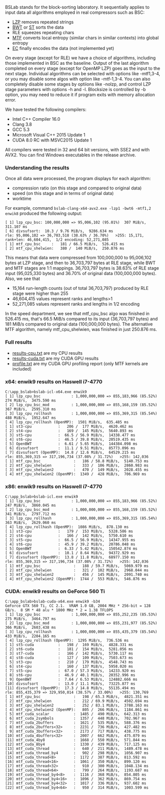 [LZP]:   ../algo_lzp
[ST]:    ../algo_st
[BWT]:   ../algo_bwt
[MTF]:   ../algo_mtf
[EC]:    ../algo_ec
[results-cpu.txt]:   (results-cpu.txt)
[results-cuda.txt]:  (results-cuda.txt)
[profile.txt]:       (profile.txt)


BSLab stands for the block-sorting laboratory.
It sequentially applies to input data all algorithms employed in real compressors such as BSC:
- [LZP] removes repeated strings
- [BWT] or [ST] sorts the data
- RLE squeezes repeating chars
- [MTF] converts local entropy (similar chars in similar contexts) into global entropy
- [EC] finally encodes the data (not implemented yet)

On every stage (except for RLE) we have a choice of algorithms, including those implemented in BSC as the baseline.
Output of the last algorithm completed on every stage (except for OpenMP LZP) goes as the input to the next stage.
Individual algorithms can be selected with options like -mtf1,3-4, or you may disable some algos with option like -mtf-1,3-4.
You can also completely disable some stages by optiions like -nolzp, and control LZP stage parameters with options -h and -l.
Blocksize is controlled by -b option, you may need to reduce it if program exits with memory allocation error.

We have tested the following compilers:
- Intel C++ Compiler 16.0
- Clang 3.8
- GCC 5.3
- Microsoft Visual C++ 2015 Update 1
- CUDA 8.0 RC with MSVC2015 Update 1

All compilers were tested in 32 and 64 bit versions, with SSE2 and with AVX2. 
You can find Windows executables in the release archive.


### Understanding the results

Once all data were processed, the program displays for each algorithm:
- compression ratio (on this stage and compared to original data)
- speed (on this stage and in terms of original data)
- worktime

For example, command `bslab-clang-x64-avx2.exe -lzp1 -bwt6 -mtf1,2 enwik8` produced the following output:
```
[ 1] lzp_cpu_bsc: 100,000,000 => 95,006,102 (95.01%)  307 MiB/s,  311.107 ms
[ 6] divsufsort:  10.3 / 9.76 MiB/s,  9286.634 ms
rle: 95,006,102 => 36,703,518 (38.63% / 36.70%)   >255: 15,171,  rank+len: 46,604,415,  1/2 encoding: 52,271,085
[ 1] mtf_cpu_bsc     :   181 / 66.5 MiB/s,  526.415 ms
[ 2] mtf_cpu_shelwien:   380 /  140 MiB/s,  250.876 ms
```
This means that data were compressed from 100,000,000 to 95,006,102 bytes at LZP stage, 
and then to 36,703,797 bytes at RLE stage, while BWT and MTF stages are 1:1 mappings.
36,703,797 bytes is 38.63% of RLE stage input (95,025,330 bytes) and 
36.70% of original data (100,000,000 bytes). Also, we see that 
- 15,164 run-length counts (out of total 36,703,797) produced by RLE stage were higher than 255
- 46,604,415 values represent ranks and lengths>1
- 52,271,085 values represent ranks and lengths in 1/2 encoding

In the speed department, we see that mtf_cpu_bsc algo was finished in 526.415 ms, that's 
66.5 MiB/s compared to its input (36,703,797 bytes) and
181 MiB/s compared to original data (100,000,000 bytes).
The alternative MTF algorithm, namely mtf_cpu_shelwien, was finished in just 250.876 ms.


### Full results

- [results-cpu.txt] are my CPU results
- [results-cuda.txt] are my CUDA GPU results
- [profile.txt] are my CUDA GPU profiling report (only MTF kernels are included)


### x64: enwik9 results on Haswell i7-4770
```
C:\app_bslab>bslab-icl-x64.exe enwik9
[ 1] lzp_cpu_bsc              : 1,000,000,000 => 855,183,966 (85.52%)  274 MiB/s,  3475.590 ms
[ 2] lzp_cpu_bsc_mod          : 1,000,000,000 => 855,168,159 (85.52%)  367 MiB/s,  2595.310 ms
[ 3] lzp_cpu_rollhash         : 1,000,000,000 => 855,369,315 (85.54%)  488 MiB/s,  1952.647 ms
[ 4] lzp_cpu_rollhash (OpenMP):  1501 MiB/s,  635.485 ms
[ 1] st3-cpu            :   206 /  177 MiB/s,  4620.462 ms
[ 2] st4-cpu            :   169 /  145 MiB/s,  5640.893 ms
[ 3] st5-cpu            :  66.5 / 56.9 MiB/s,  14338.477 ms
[ 4] st6-cpu            :  46.5 / 39.8 MiB/s,  20519.435 ms
[ 5] OpenBWT            :  6.61 / 5.65 MiB/s,  144384.098 ms
[ 6] divsufsort         :  11.1 / 9.51 MiB/s,  85773.096 ms
[ 7] divsufsort (OpenMP):  14.8 / 12.6 MiB/s,  64529.215 ms
rle: 855,369,315 => 317,196,734 (37.08% / 31.72%)   >255: 142,036
[ 1] mtf_cpu_bsc               :   186 / 58.8 MiB/s,  5140.753 ms
[ 2] mtf_cpu_shelwien          :   333 /  106 MiB/s,  2860.983 ms
[ 3] mtf_cpu_shelwien2         :   470 /  149 MiB/s,  2028.455 ms
[ 4] mtf_cpu_shelwien2 (OpenMP):  1349 /  428 MiB/s,  706.969 ms
```

### x86: enwik9 results on Haswell i7-4770
```
C:\app_bslab>bslab-icl.exe enwik9
[ 1] lzp_cpu_bsc              : 1,000,000,000 => 855,183,966 (85.52%)  247 MiB/s,  3860.045 ms
[ 2] lzp_cpu_bsc_mod          : 1,000,000,000 => 855,168,159 (85.52%)  341 MiB/s,  2797.712 ms
[ 3] lzp_cpu_rollhash         : 1,000,000,000 => 855,369,315 (85.54%)  363 MiB/s,  2629.060 ms
[ 4] lzp_cpu_rollhash (OpenMP):  1086 MiB/s,  878.130 ms
[ 1] st3-cpu            :   179 /  153 MiB/s,  5328.586 ms
[ 2] st4-cpu            :   166 /  142 MiB/s,  5750.610 ms
[ 3] st5-cpu            :  66.5 / 56.9 MiB/s,  14347.955 ms
[ 4] st6-cpu            :  45.9 / 39.2 MiB/s,  20786.048 ms
[ 5] OpenBWT            :  6.33 / 5.42 MiB/s,  150542.874 ms
[ 6] divsufsort         :  10.1 / 8.64 MiB/s,  94372.929 ms
[ 7] divsufsort (OpenMP):  13.8 / 11.8 MiB/s,  68977.150 ms
rle: 855,369,315 => 317,196,734 (37.08% / 31.72%)   >255: 142,036
[ 1] mtf_cpu_bsc               :   188 / 59.7 MiB/s,  5069.979 ms
[ 2] mtf_cpu_shelwien          :   321 /  102 MiB/s,  2968.044 ms
[ 3] mtf_cpu_shelwien2         :   456 /  145 MiB/s,  2091.740 ms
[ 4] mtf_cpu_shelwien2 (OpenMP):  1744 /  553 MiB/s,  546.876 ms
```

### CUDA: enwik9 results on GeForce 560 Ti
```
C:\app_bslab>bslab-cuda-x64.exe enwik9 -b34
GeForce GTX 560 Ti, CC 2.1.  VRAM 1.0 GB, 2004 MHz * 256-bit = 128 GB/s.  8 SM * 48 alu * 1800 MHz * 2 = 1.38 TFLOPS
[ 1] lzp_cpu_bsc              : 1,000,000,000 => 855,252,235 (85.53%)  275 MiB/s,  3464.797 ms
[ 2] lzp_cpu_bsc_mod          : 1,000,000,000 => 855,231,977 (85.52%)  366 MiB/s,  2603.438 ms
[ 3] lzp_cpu_rollhash         : 1,000,000,000 => 855,435,379 (85.54%)  433 MiB/s,  2204.165 ms
[ 4] lzp_cpu_rollhash (OpenMP):  1295 MiB/s,  736.536 ms
[ 1] st5-cuda           :   198 /  169 MiB/s,  4828.331 ms
[ 2] st6-cuda           :   181 /  154 MiB/s,  5281.056 ms
[ 3] st7-cuda           :   166 /  142 MiB/s,  5730.117 ms
[ 4] st8-cuda           :   127 /  109 MiB/s,  7503.673 ms
[ 5] st3-cpu            :   210 /  179 MiB/s,  4548.743 ms
[ 6] st4-cpu            :   160 /  137 MiB/s,  5958.020 ms
[ 7] st5-cpu            :  67.0 / 57.3 MiB/s,  14233.920 ms
[ 8] st6-cpu            :  46.9 / 40.1 MiB/s,  20352.996 ms
[ 9] OpenBWT            :  7.64 / 6.53 MiB/s,  124882.666 ms
[10] divsufsort         :  13.0 / 11.1 MiB/s,  73225.877 ms
[11] divsufsort (OpenMP):  17.3 / 14.8 MiB/s,  55135.494 ms
rle: 855,435,379 => 329,950,014 (38.57% / 33.00%)   >255: 130,769
[ 1] mtf_cpu_bsc               :   198 / 65.3 MiB/s,  4821.351 ms
[ 2] mtf_cpu_shelwien          :   212 / 69.9 MiB/s,  4502.694 ms
[ 3] mtf_cpu_shelwien2         :   252 / 83.1 MiB/s,  3788.163 ms
[ 4] mtf_cpu_shelwien2 (OpenMP):   805 /  266 MiB/s,  1184.861 ms
[ 5] mtf_cuda_scalar           :  1485 /  490 MiB/s,  642.313 ms
[ 6] mtf_cuda_2symbols         :  1357 /  448 MiB/s,  702.967 ms
[ 7] mtf_cuda_2buffers         :  1621 /  535 MiB/s,  588.376 ms
[ 8] mtf_cuda_2buffers<32>     :  2231 /  736 MiB/s,  427.482 ms
[ 9] mtf_cuda_3buffers<32>     :  2173 /  717 MiB/s,  438.775 ms
[10] mtf_cuda_4buffers<32>     :  2007 /  662 MiB/s,  475.079 ms
[11] mtf_cuda_4by8             :  1668 /  550 MiB/s,  571.844 ms
[12] mtf_cuda_8by4             :  1330 /  439 MiB/s,  717.125 ms
[13] mtf_cuda_thread           :   640 /  211 MiB/s,  1489.478 ms
[14] mtf_cuda_thread_by4       :   902 /  298 MiB/s,  1056.907 ms
[15] mtf_cuda_thread<8>        :  1172 /  387 MiB/s,  813.592 ms
[16] mtf_cuda_thread<16>       :  1061 /  350 MiB/s,  899.120 ms
[17] mtf_cuda_thread<32>       :   910 /  300 MiB/s,  1048.134 ms
[18] mtf_cuda_thread<64>       :   799 /  264 MiB/s,  1193.687 ms
[19] mtf_cuda_thread_by4<8>    :  1116 /  368 MiB/s,  854.805 ms
[20] mtf_cuda_thread_by4<16>   :  1096 /  362 MiB/s,  869.754 ms
[21] mtf_cuda_thread_by4<32>   :  1017 /  336 MiB/s,  937.602 ms
[22] mtf_cuda_thread_by4<64>   :   950 /  314 MiB/s,  1003.599 ms
```
